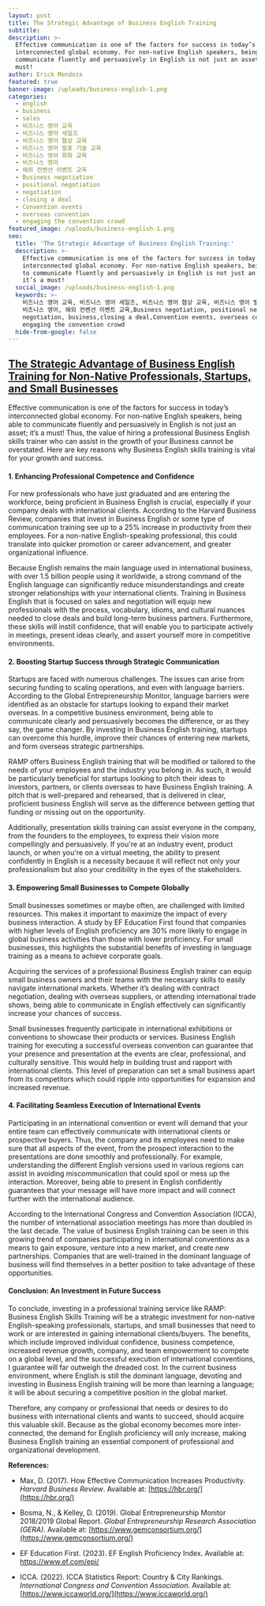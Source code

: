 ```yaml
---
layout: post
title: The Strategic Advantage of Business English Training
subtitle:
description: >-
  Effective communication is one of the factors for success in today’s
  interconnected global economy. For non-native English speakers, being able to
  communicate fluently and persuasively in English is not just an asset; it’s a
  must! 
author: Erick Mendoza
featured: true
banner-image: /uploads/business-english-1.png
categories:
  - english
  - business
  - sales
  - 비즈니스 영어 교육
  - 비즈니스 영어 세일즈
  - 비즈니스 영어 협상 교육
  - 비즈니스 영어 발표 기술 교육
  - 비즈니스 영어 회화 교육
  - 비즈니스 영어
  - 해외 컨벤션 이벤트 교육
  - Business negotiation
  - positional negotiation
  - negotiation
  - closing a deal
  - Convention events
  - overseas convention
  - engaging the convention crowd
featured_image: /uploads/business-english-1.png
seo:
  title: 'The Strategic Advantage of Business English Training:'
  description: >-
    Effective communication is one of the factors for success in today’s
    interconnected global economy. For non-native English speakers, being able
    to communicate fluently and persuasively in English is not just an asset;
    it’s a must! 
  social_image: /uploads/business-english-1.png
  keywords: >-
    비즈니스 영어 교육, 비즈니스 영어 세일즈, 비즈니스 영어 협상 교육, 비즈니스 영어 발표 기술 교육, 비즈니스 영어 회화 교육,
    비즈니스 영어, 해외 컨벤션 이벤트 교육,Business negotiation, positional negotiation,
    negotiation, business,closing a deal,Convention events, overseas convention,
    engaging the convention crowd
  hide-from-google: false
---
```

## **<u>The Strategic Advantage of Business English Training for Non-Native Professionals, Startups, and Small Businesses</u>**

Effective communication is one of the factors for success in today’s interconnected global economy. For non-native English speakers, being able to communicate fluently and persuasively in English is not just an asset; it’s a must! Thus, the value of hiring a professional Business English skills trainer who can assist in the growth of your Business cannot be overstated. Here are key reasons why Business English skills training is vital for your growth and success.

#### **1\. Enhancing Professional Competence and Confidence**

For new professionals who have just graduated and are entering the workforce, being proficient in Business English is crucial, especially if your company deals with international clients. According to the Harvard Business Review, companies that invest in Business English or some type of communication training see up to a 25% increase in productivity from their employees. For a non-native English-speaking professional, this could translate into quicker promotion or career advancement, and greater organizational influence.

Because English remains the main language used in international business, with over 1.5 billion people using it worldwide, a strong command of the English language can significantly reduce misunderstandings and create stronger relationships with your international clients. Training in Business English that is focused on sales and negotiation will equip new professionals with the process, vocabulary, idioms, and cultural nuances needed to close deals and build long-term business partners. Furthermore, these skills will instill confidence, that will enable you to participate actively in meetings, present ideas clearly, and assert yourself more in competitive environments.

#### **2\. Boosting Startup Success through Strategic Communication**

Startups are faced with numerous challenges. The issues can arise from securing funding to scaling operations, and even with language barriers. According to the Global Entrepreneurship Monitor, language barriers were identified as an obstacle for startups looking to expand their market overseas. In a competitive business environment, being able to communicate clearly and persuasively becomes the difference, or as they say, the game changer. By investing in Business English training, startups can overcome this hurdle, improve their chances of entering new markets, and form overseas strategic partnerships.

RAMP offers Business English training that will be modified or tailored to the needs of your employees and the industry you belong in. As such, it would be particularly beneficial for startups looking to pitch their ideas to investors, partners, or clients overseas to have Business English training. A pitch that is well-prepared and rehearsed, that is delivered in clear, proficient business English will serve as the difference between getting that funding or missing out on the opportunity.

Additionally, presentation skills training can assist everyone in the company, from the founders to the employees, to express their vision more compellingly and persuasively. If you're at an industry event, product launch, or when you're on a virtual meeting, the ability to present confidently in English is a necessity because it will reflect not only your professionalism but also your credibility in the eyes of the stakeholders.

#### **3\. Empowering Small Businesses to Compete Globally**

Small businesses sometimes or maybe often, are challenged with limited resources. This makes it important to maximize the impact of every business interaction. A study by EF Education First found that companies with higher levels of English proficiency are 30% more likely to engage in global business activities than those with lower proficiency. For small businesses, this highlights the substantial benefits of investing in language training as a means to achieve corporate goals.

Acquiring the services of a professional Business English trainer can equip small business owners and their teams with the necessary skills to easily navigate international markets. Whether it’s dealing with contract negotiation, dealing with overseas suppliers, or attending international trade shows, being able to communicate in English effectively can significantly increase your chances of success.

Small businesses frequently participate in international exhibitions or conventions to showcase their products or services. Business English training for executing a successful overseas convention can guarantee that your presence and presentation at the events are clear, professional, and culturally sensitive. This would help in building trust and rapport with international clients. This level of preparation can set a small business apart from its competitors which could ripple into opportunities for expansion and increased revenue.

#### **4\. Facilitating Seamless Execution of International Events**

Participating in an international convention or event will demand that your entire team can effectively communicate with international clients or prospective buyers. Thus, the company and its employees need to make sure that all aspects of the event, from the prospect interaction to the presentations are done smoothly and professionally. For example, understanding the different English versions used in various regions can assist in avoiding miscommunication that could spoil or mess up the interaction. Moreover, being able to present in English confidently guarantees that your message will have more impact and will connect further with the international audience.

According to the International Congress and Convention Association (ICCA), the number of international association meetings has more than doubled in the last decade. The value of business English training can be seen in this growing trend of companies participating in international conventions as a means to gain exposure, venture into a new market, and create new partnerships. Companies that are well-trained in the dominant language of business will find themselves in a better position to take advantage of these opportunities.

#### **Conclusion: An Investment in Future Success**

To conclude, investing in a professional training service like RAMP: Business English Skills Training will be a strategic investment for non-native English-speaking professionals, startups, and small businesses that need to work or are interested in gaining international clients/buyers. The benefits, which include improved individual confidence, business competence, increased revenue growth, company, and team empowerment to compete on a global level, and the successful execution of international conventions, I guarantee will far outweigh the dreaded cost. In the current business environment, where English is still the dominant language, devoting and investing in Business English training will be more than learning a language; it will be about securing a competitive position in the global market.

Therefore, any company or professional that needs or desires to do business with international clients and wants to succeed, should acquire this valuable skill. Because as the global economy becomes more inter-connected, the demand for English proficiency will only increase, making Business English training an essential component of professional and organizational development.

**References:**

* Max, D. (2017). How Effective Communication Increases Productivity. *Harvard Business Review*. Available at: [https://hbr.org/](https://hbr.org/)

* Bosma, N., & Kelley, D. (2019). Global Entrepreneurship Monitor 2018/2019 Global Report. *Global Entrepreneurship Research Association (GERA)*. Available at: [https://www.gemconsortium.org/](https://www.gemconsortium.org/)

* EF Education First. (2023). EF English Proficiency Index. Available at: https://www.ef.com/epi/

* ICCA. (2022). ICCA Statistics Report: Country & City Rankings. *International Congress and Convention Association*. Available at: [https://www.iccaworld.org/](https://www.iccaworld.org/)

&nbsp;

&nbsp;